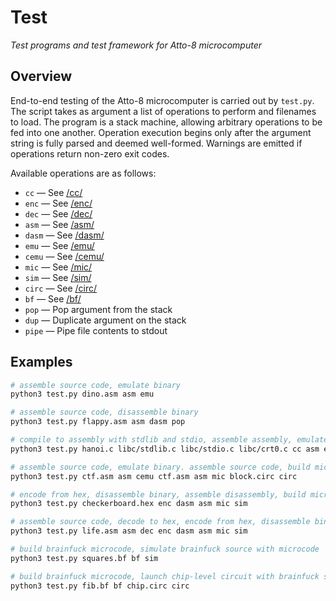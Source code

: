 # Test

_Test programs and test framework for Atto-8 microcomputer_

## Overview

End-to-end testing of the Atto-8 microcomputer is carried out by `test.py`. The script takes as argument a list of operations to perform and filenames to load. The program is a stack machine, allowing arbitrary operations to be fed into one another. Operation execution begins only after the argument string is fully parsed and deemed well-formed. Warnings are emitted if operations return non-zero exit codes.

Available operations are as follows:

- `cc` &mdash; See [/cc/](../cc/)
- `enc` &mdash; See [/enc/](../enc/)
- `dec` &mdash; See [/dec/](../dec/)
- `asm` &mdash; See [/asm/](../asm/)
- `dasm` &mdash; See [/dasm/](../dasm/)
- `emu` &mdash; See [/emu/](../emu/)
- `cemu` &mdash; See [/cemu/](../cemu/)
- `mic` &mdash; See [/mic/](../mic/)
- `sim` &mdash; See [/sim/](../sim/)
- `circ` &mdash; See [/circ/](../circ/)
- `bf` &mdash; See [/bf/](../bf/)
- `pop` &mdash; Pop argument from the stack
- `dup` &mdash; Duplicate argument on the stack
- `pipe` &mdash; Pipe file contents to stdout

## Examples

```bash
# assemble source code, emulate binary
python3 test.py dino.asm asm emu

# assemble source code, disassemble binary
python3 test.py flappy.asm asm dasm pop

# compile to assembly with stdlib and stdio, assemble assembly, emulate binary
python3 test.py hanoi.c libc/stdlib.c libc/stdio.c libc/crt0.c cc asm emu

# assemble source code, emulate binary. assemble source code, build microcode, launch block-level circuit with binary and microcode
python3 test.py ctf.asm asm cemu ctf.asm asm mic block.circ circ

# encode from hex, disassemble binary, assemble disassembly, build microcode, simulate resulting binary with microcode
python3 test.py checkerboard.hex enc dasm asm mic sim

# assemble source code, decode to hex, encode from hex, disassemble binary, assemble disassembly, build microcode, simulate resulting binary with microcode
python3 test.py life.asm asm dec enc dasm asm mic sim

# build brainfuck microcode, simulate brainfuck source with microcode
python3 test.py squares.bf bf sim

# build brainfuck microcode, launch chip-level circuit with brainfuck source and microcode
python3 test.py fib.bf bf chip.circ circ
```
